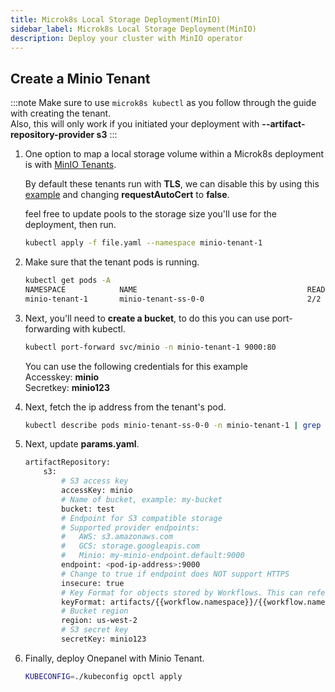 ```yaml
---
title: Microk8s Local Storage Deployment(MinIO)
sidebar_label: Microk8s Local Storage Deployment(MinIO)
description: Deploy your cluster with MinIO operator
---
```


## Create a Minio Tenant
:::note
Make sure to use `microk8s kubectl` as you follow through the guide with creating the tenant.  
Also, this will only work if you initiated your deployment with **--artifact-repository-provider s3**
:::

1. One option to map a local storage volume within a Microk8s deployment is with [MinIO Tenants](https://github.com/minio/operator#create-a-minio-tenant).  

    By default these tenants run with **TLS**, we can disable this by using this [example](https://github.com/minio/operator/blob/master/examples/tenant-with-autocert-encryption-disabled.yaml) and changing **requestAutoCert** to **false**.  
    
    feel free to update pools to the storage size you'll use for the deployment, then run.  
    ```bash
    kubectl apply -f file.yaml --namespace minio-tenant-1
    ```

2. Make sure that the tenant pods is running.
    ```bash
    kubectl get pods -A
    NAMESPACE            NAME                                      READY   STATUS    RESTARTS   AGE
    minio-tenant-1       minio-tenant-ss-0-0                       2/2     Running   0          151m
    ```

3. Next, you'll need to **create a bucket**, to do this you can use port-forwarding with kubectl.  
   ```bash
   kubectl port-forward svc/minio -n minio-tenant-1 9000:80    
   ```
   You can use the following credentials for this example  
   Accesskey: **minio**  
   Secretkey: **minio123**

4. Next, fetch the ip address from the tenant's pod.
   ```bash
   kubectl describe pods minio-tenant-ss-0-0 -n minio-tenant-1 | grep "IP"
   ```

5. Next, update **params.yaml**.  
    ```bash
    artifactRepository:
        s3:
            # S3 access key
            accessKey: minio
            # Name of bucket, example: my-bucket
            bucket: test
            # Endpoint for S3 compatible storage
            # Supported provider endpoints:
            #   AWS: s3.amazonaws.com
            #   GCS: storage.googleapis.com
            #   Minio: my-minio-endpoint.default:9000
            endpoint: <pod-ip-address>:9000
            # Change to true if endpoint does NOT support HTTPS
            insecure: true
            # Key Format for objects stored by Workflows. This can reference Workflow variables
            keyFormat: artifacts/{{workflow.namespace}}/{{workflow.name}}/{{pod.name}}
            # Bucket region
            region: us-west-2
            # S3 secret key
            secretKey: minio123
    ```

6. Finally, deploy Onepanel with Minio Tenant.
    ```bash
    KUBECONFIG=./kubeconfig opctl apply
    ```